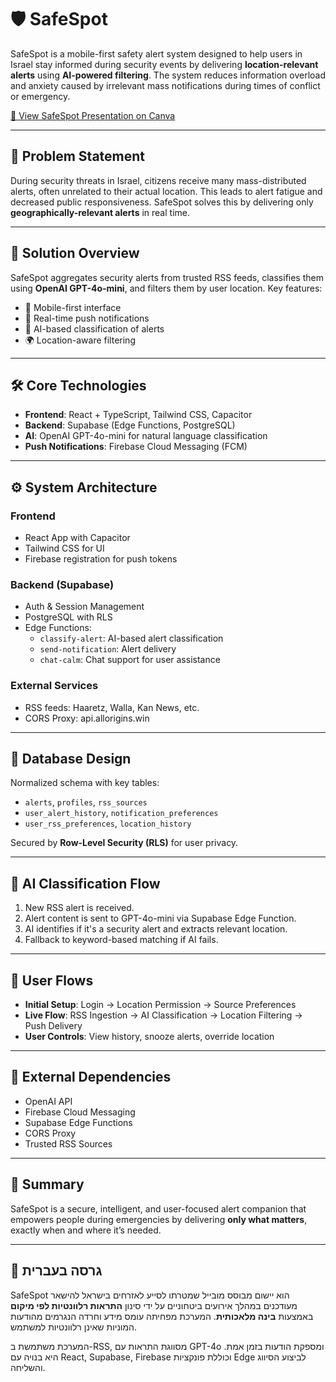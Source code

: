 
# 🛡️ SafeSpot

SafeSpot is a mobile-first safety alert system designed to help users in Israel stay informed during security events by delivering **location-relevant alerts** using **AI-powered filtering**. The system reduces information overload and anxiety caused by irrelevant mass notifications during times of conflict or emergency.

[🎨 View SafeSpot Presentation on Canva](https://www.canva.com/design/DAGoQvT0tiE/JZDskXgmcS7eYfTEWJUPfA/view?utm_content=DAGoQvT0tiE&utm_campaign=designshare&utm_medium=link2&utm_source=uniquelinks&utlId=h0ac8c48732)

---

## 📍 Problem Statement

During security threats in Israel, citizens receive many mass-distributed alerts, often unrelated to their actual location. This leads to alert fatigue and decreased public responsiveness. SafeSpot solves this by delivering only **geographically-relevant alerts** in real time.

---

## 🚀 Solution Overview

SafeSpot aggregates security alerts from trusted RSS feeds, classifies them using **OpenAI GPT-4o-mini**, and filters them by user location. Key features:

- 📱 Mobile-first interface
- 📡 Real-time push notifications
- 🧠 AI-based classification of alerts
- 🌍 Location-aware filtering

---

## 🛠️ Core Technologies

- **Frontend**: React + TypeScript, Tailwind CSS, Capacitor
- **Backend**: Supabase (Edge Functions, PostgreSQL)
- **AI**: OpenAI GPT-4o-mini for natural language classification
- **Push Notifications**: Firebase Cloud Messaging (FCM)

---

## ⚙️ System Architecture

### Frontend
- React App with Capacitor
- Tailwind CSS for UI
- Firebase registration for push tokens

### Backend (Supabase)
- Auth & Session Management
- PostgreSQL with RLS
- Edge Functions:
  - `classify-alert`: AI-based alert classification
  - `send-notification`: Alert delivery
  - `chat-calm`: Chat support for user assistance

### External Services
- RSS feeds: Haaretz, Walla, Kan News, etc.
- CORS Proxy: api.allorigins.win

---

## 🧾 Database Design

Normalized schema with key tables:
- `alerts`, `profiles`, `rss_sources`
- `user_alert_history`, `notification_preferences`
- `user_rss_preferences`, `location_history`

Secured by **Row-Level Security (RLS)** for user privacy.

---

## 🧠 AI Classification Flow

1. New RSS alert is received.
2. Alert content is sent to GPT-4o-mini via Supabase Edge Function.
3. AI identifies if it's a security alert and extracts relevant location.
4. Fallback to keyword-based matching if AI fails.

---

## 📲 User Flows

- **Initial Setup**: Login → Location Permission → Source Preferences
- **Live Flow**: RSS Ingestion → AI Classification → Location Filtering → Push Delivery
- **User Controls**: View history, snooze alerts, override location

---

## 🔗 External Dependencies

- OpenAI API
- Firebase Cloud Messaging
- Supabase Edge Functions
- CORS Proxy
- Trusted RSS Sources

---

## 🧩 Summary

SafeSpot is a secure, intelligent, and user-focused alert companion that empowers people during emergencies by delivering **only what matters**, exactly when and where it’s needed.

---

## 📝 גרסה בעברית

SafeSpot הוא יישום מבוסס מובייל שמטרתו לסייע לאזרחים בישראל להישאר מעודכנים במהלך אירועים ביטחוניים על ידי סינון **התראות רלוונטיות לפי מיקום** באמצעות **בינה מלאכותית**. המערכת מפחיתה עומס מידע וחרדה הנגרמים מהודעות המוניות שאינן רלוונטיות למשתמש.

המערכת משתמשת ב-RSS, מסווגת התראות עם GPT-4o ומספקת הודעות בזמן אמת. היא בנויה עם React, Supabase, Firebase וכוללת פונקציות Edge לביצוע הסיווג והשליחה.
